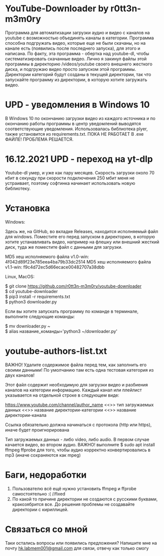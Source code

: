# YouTube-Downloader by r0tt3n-m3m0ry

Программа для автоматизации загрузки аудио и видео с каналов на youtube с возможностью объединять каналы в категории. Программа способна подгружать видео, которые еще не были скачаны, но на канале есть (появились после последнего запуска), для этого и написана. По факту, эта программа - обертка над youtube-dl, чтобы систематизировать скачанные видео. Лично я закинул файлы этой программы в директорию /videos/youtube своего внешнего жесткого диска, и подгружаю видео просто запуском этой программы. Директории категорий будут созданы в текущей директории, так что запускайте программу из директории, в которую хотите загружать видео.

# UPD - уведомления в Windows 10

В Windows 10 по окончанию загрузки видео из каждого источника и по окончанию работы программы в центр уведомлений выводятся соответствующие уведомления. Использовалась библиотека plyer, также установится из requirements.txt. ПОКА НЕ РАБОТАЕТ В .exe ФАЙЛЕ! ПРОБЛЕМА РЕШАЕТСЯ.

# 16.12.2021 UPD - переход на yt-dlp

Youtube-dl умер, и уже как пару месяцев. Скорость загрузки около 70 кбит в секунду при скорости подключения 250 мбит меня не устраивает, поэтому софтинка начинает использовать новую библиотеку.

# Установка

Windows:

Здесь же, на GitHub, во вкладке Releases, находится исполняемый файл для windows. Поместите его перед запуском в директорию, в которую хотите устанавливать видео, например на флешку или внешний жесткий диск, туда же поместите файл с данными для загрузки.

MD5 хеш исполняемого файла v1.0-win: 4f042d89f23e785eea4ba79b33dc2514 
MD5 хеш исполняемого файла v1.1-win: f9c4d72ec5d66ecace00482707a38dbb

Linux, MacOS:

$ git clone https://github.com/r0tt3n-m3m0ry/youtube-downloader  
$ cd youtube-downloader  
$ pip3 install -r requirements.txt  
$ python3 downloader.py  

Если вы хотите запускать программу по команде в терминале, выполните следующие команды:

$ mv downloader.py ~  
$ alias название_команды='python3 ~/downloader.py'

# youtube-authors-list.txt

ВАЖНО! Удалите содержимое файла перед тем, как заполнить его своими данными! По умолчанию там есть одна тестовая категория из двух каналов!

Этот файл содержит необходимую для загрузки видео и разбиения каналов на категории информацию. Каждый канал или плейлист указывается на отдельной строке в следующем виде: 

https://www.youtube.com/channel/author_name <<>> тип загружаемых данных <<>> название директории-категории <<>> название директории-канала

Ссылка обязательно должна начинаться с протокола (http или https), иначе будет проигнорирована

Тип загружаемых данных - либо video, либо audio. В первом случае качается видео, во втором аудио. ВАЖНО! выполните $ sudo apt install ffmpeg ffprobe для того, чтобы аудио корректно конвертировались в mp3 (иначе сохраняются как mpeg)

# Баги, недоработки

1. Пользователю всё ещё нужно установить ffmpeg и ffprobe самостоятельно :( //fixed
2. По какой то причине директории не создаются с русскими буквами, кракозябрится все. До решения проблемы не создавайте директории с кириллицей.

# Связаться со мной
Таки остались вопросы или появились предложения? Напишите мне на почту hk.labmem001@gmail.com для связи, отвечу как только смогу
